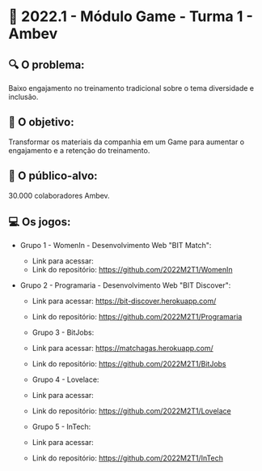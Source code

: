 # 🙋‍ 2022.1 - Módulo Game - Turma 1 - Ambev

## 🔍 O problema:
Baixo engajamento no treinamento tradicional sobre o tema diversidade e inclusão.

## 🎯 O objetivo:
Transformar os materiais da companhia em um Game para aumentar o engajamento e a retenção do treinamento.

## 🧩 O público-alvo:
30.000 colaboradores Ambev.

## 💻 Os jogos:

- Grupo 1 - WomenIn - Desenvolvimento Web "BIT Match":
  - Link para acessar: 
  - Link do repositório: https://github.com/2022M2T1/WomenIn

- Grupo 2 - Programaria - Desenvolvimento Web "BIT Discover":
  - Link para acessar: https://bit-discover.herokuapp.com/
  - Link do repositório: https://github.com/2022M2T1/Programaria
  
  - Grupo 3 - BitJobs:
  - Link para acessar: https://matchagas.herokuapp.com/
  - Link do repositório: https://github.com/2022M2T1/BitJobs
  
  - Grupo 4 - Lovelace:
  - Link para acessar: 
  - Link do repositório: https://github.com/2022M2T1/Lovelace
  
  - Grupo 5 - InTech:
  - Link para acessar: 
  - Link do repositório: https://github.com/2022M2T1/InTech
